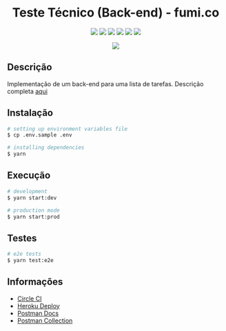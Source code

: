 <h1 align="center">Teste Técnico (Back-end) - fumi.co</h1>

<p align="center">
  <img href="https://nestjs.com/" src="https://img.shields.io/badge/nestjs-%23E0234E.svg?style=for-the-badge&logo=nestjs&logoColor=white" target="_blank">
  <img href="https://www.postgresql.org/" src="https://img.shields.io/badge/postgres-%23316192.svg?style=for-the-badge&logo=postgresql&logoColor=white" target="_blank">
  <img href="https://www.sqlite.org/index.html" src="https://img.shields.io/badge/sqlite-%2307405e.svg?style=for-the-badge&logo=sqlite&logoColor=white" target="_blank">
  <img href="https://jestjs.io/pt-BR/" src="https://img.shields.io/badge/-jest-%23C21325?style=for-the-badge&logo=jest&logoColor=white" target="_blank">
  <img href="https://app.circleci.com/pipelines/github/GabrielRoc/fumico-challenge" src="https://img.shields.io/badge/circle%20ci-%23161616.svg?style=for-the-badge&logo=circleci&logoColor=white" target="_blank">
  <img href="https://fumico-challenge.herokuapp.com/" src="https://img.shields.io/badge/heroku-%23430098.svg?style=for-the-badge&logo=heroku&logoColor=white" target="_blank">
</p>

<p align="center">
  <img href="https://dl.circleci.com/status-badge/redirect/gh/GabrielRoc/fumico-challenge/tree/main" src="https://dl.circleci.com/status-badge/img/gh/GabrielRoc/fumico-challenge/tree/main.svg?style=svg" target="_blank">
</p>

## Descrição

Implementação de um back-end para uma lista de tarefas. Descrição completa [aqui](https://github.com/fumi-co/fumico-challenge/blob/master/BACKEND.md)

## Instalação

```bash
# setting up environment variables file
$ cp .env.sample .env

# installing dependencies
$ yarn
```

## Execução

```bash
# development
$ yarn start:dev

# production mode
$ yarn start:prod
```

## Testes

```bash
# e2e tests
$ yarn test:e2e
```

## Informações

<ul>
  <li><a href="https://app.circleci.com/pipelines/github/GabrielRoc/fumico-challenge">Circle CI</a></li>
<li><a href="https://app.circleci.com/pipelines/github/GabrielRoc/fumico-challenge" target="_blank">Heroku Deploy</a></li>
<li><a href="https://documenter.getpostman.com/view/15250208/UzR1Lhyj#4383e4d8-d47f-4b88-a7b2-1a71671c75c7" target="_blank">Postman Docs</a></li>
<li><a href="https://www.getpostman.com/collections/d662b7afe7ca453e3073" target="_blank">Postman Collection</a></li>
</ul>
